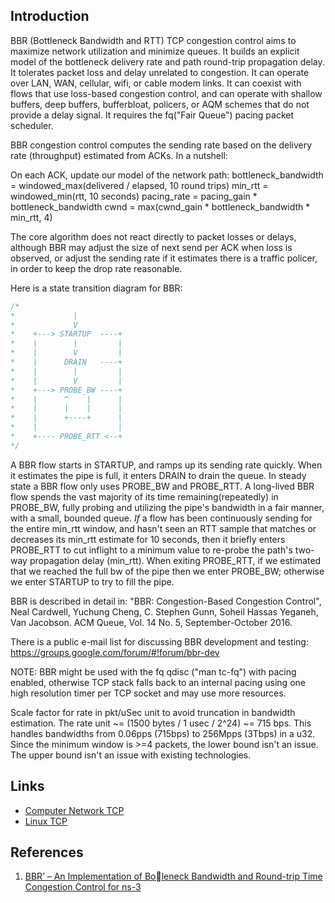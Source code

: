 ## Introduction

BBR (Bottleneck Bandwidth and RTT) TCP congestion control aims to maximize network utilization and minimize queues.
It builds an explicit model of the bottleneck delivery rate and path round-trip propagation delay.
It tolerates packet loss and delay unrelated to congestion.
It can operate over LAN, WAN, cellular, wifi, or cable modem links.
It can coexist with flows that use loss-based congestion control, and can operate with shallow buffers, deep buffers, bufferbloat, policers, or AQM schemes that do not provide a delay signal.
It requires the fq("Fair Queue") pacing packet scheduler.

BBR congestion control computes the sending rate based on the delivery rate (throughput) estimated from ACKs.
In a nutshell:

On each ACK, update our model of the network path:
bottleneck_bandwidth = windowed_max(delivered / elapsed, 10 round trips)
min_rtt = windowed_min(rtt, 10 seconds)
pacing_rate = pacing_gain * bottleneck_bandwidth
cwnd = max(cwnd_gain * bottleneck_bandwidth * min_rtt, 4)

The core algorithm does not react directly to packet losses or delays, although BBR may adjust the size of next send per ACK when loss is observed, or adjust the sending rate if it estimates there is a traffic policer, in order to keep the drop rate reasonable.

Here is a state transition diagram for BBR:

```c
/*
*             |
*             V
*    +---> STARTUP  ----+
*    |        |         |
*    |        V         |
*    |      DRAIN   ----+
*    |        |         |
*    |        V         |
*    +---> PROBE_BW ----+
*    |      ^    |      |
*    |      |    |      |
*    |      +----+      |
*    |                  |
*    +---- PROBE_RTT <--+
*/
```

A BBR flow starts in STARTUP, and ramps up its sending rate quickly.
When it estimates the pipe is full, it enters DRAIN to drain the queue.
In steady state a BBR flow only uses PROBE_BW and PROBE_RTT.
A long-lived BBR flow spends the vast majority of its time remaining(repeatedly) in PROBE_BW, fully probing and utilizing the pipe's bandwidth in a fair manner, with a small, bounded queue.
*If* a flow has been continuously sending for the entire min_rtt window, and hasn't seen an RTT sample that matches or decreases its min_rtt estimate for 10 seconds,
then it briefly enters PROBE_RTT to cut inflight to a minimum value to re-probe the path's two-way propagation delay (min_rtt).
When exiting PROBE_RTT, if we estimated that we reached the full bw of the pipe then we enter PROBE_BW; otherwise we enter STARTUP to try to fill the pipe.

BBR is described in detail in:
"BBR: Congestion-Based Congestion Control",
Neal Cardwell, Yuchung Cheng, C. Stephen Gunn, Soheil Hassas Yeganeh,
Van Jacobson. ACM Queue, Vol. 14 No. 5, September-October 2016.

There is a public e-mail list for discussing BBR development and testing: https://groups.google.com/forum/#!forum/bbr-dev

NOTE: BBR might be used with the fq qdisc ("man tc-fq") with pacing enabled, otherwise TCP stack falls back to an internal pacing using one high resolution timer per TCP socket and may use more resources.


Scale factor for rate in pkt/uSec unit to avoid truncation in bandwidth estimation. The rate unit ~= (1500 bytes / 1 usec / 2^24) ~= 715 bps.
This handles bandwidths from 0.06pps (715bps) to 256Mpps (3Tbps) in a u32.
Since the minimum window is >=4 packets, the lower bound isn't an issue. The upper bound isn't an issue with existing technologies.




## Links

- [Computer Network TCP](/docs/CS/CN/TCP/TCP.md)
- [Linux TCP](/docs/CS/OS/Linux/net/TCP/TCP.md)


## References

1. [BBR’ – An Implementation of Boleneck Bandwidth and Round-trip Time Congestion Control for ns-3](https://web.cs.wpi.edu/~claypool/papers/bbr-prime/claypool-final.pdf)